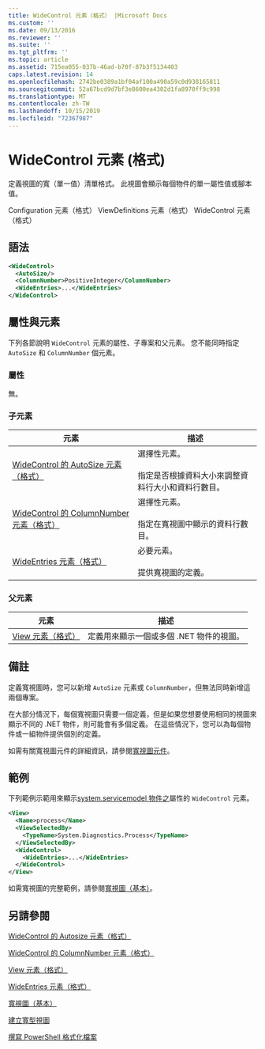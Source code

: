 ```yaml
---
title: WideControl 元素（格式） |Microsoft Docs
ms.custom: ''
ms.date: 09/13/2016
ms.reviewer: ''
ms.suite: ''
ms.tgt_pltfrm: ''
ms.topic: article
ms.assetid: 715ea055-037b-46ad-b70f-87b3f5134403
caps.latest.revision: 14
ms.openlocfilehash: 2742be0389a1bf04af100a490a59c0d938165811
ms.sourcegitcommit: 52a67bcd9d7bf3e8600ea4302d1fa8970ff9c998
ms.translationtype: MT
ms.contentlocale: zh-TW
ms.lasthandoff: 10/15/2019
ms.locfileid: "72367987"
---
```

# <a name="widecontrol-element-format"></a>WideControl 元素 (格式)

定義視圖的寬（單一值）清單格式。 此視圖會顯示每個物件的單一屬性值或腳本值。

Configuration 元素（格式） ViewDefinitions 元素（格式） WideControl 元素（格式）

## <a name="syntax"></a>語法

```xml
<WideControl>
  <AutoSize/>
  <ColumnNumber>PositiveInteger</ColumnNumber>
  <WideEntries>...</WideEntries>
</WideControl>
```

## <a name="attributes-and-elements"></a>屬性與元素

下列各節說明 `WideControl` 元素的屬性、子專案和父元素。 您不能同時指定 `AutoSize` 和 `ColumnNumber` 個元素。

### <a name="attributes"></a>屬性

無。

### <a name="child-elements"></a>子元素

|元素|描述|
|-------------|-----------------|
|[WideControl 的 AutoSize 元素（格式）](./autosize-element-for-widecontrol-format.md)|選擇性元素。<br /><br /> 指定是否根據資料大小來調整資料行大小和資料行數目。|
|[WideControl 的 ColumnNumber 元素（格式）](./columnnumber-element-for-widecontrol-format.md)|選擇性元素。<br /><br /> 指定在寬視圖中顯示的資料行數目。|
|[WideEntries 元素（格式）](./wideentries-element-for-widecontrol-format.md)|必要元素。<br /><br /> 提供寬視圖的定義。|

### <a name="parent-elements"></a>父元素

|元素|描述|
|-------------|-----------------|
|[View 元素（格式）](./view-element-format.md)|定義用來顯示一個或多個 .NET 物件的視圖。|

## <a name="remarks"></a>備註

定義寬視圖時，您可以新增 `AutoSize` 元素或 `ColumnNumber`，但無法同時新增這兩個專案。

在大部分情況下，每個寬視圖只需要一個定義，但是如果您想要使用相同的視圖來顯示不同的 .NET 物件，則可能會有多個定義。 在這些情況下，您可以為每個物件或一組物件提供個別的定義。

如需有關寬視圖元件的詳細資訊，請參閱[寬視圖元件](./creating-a-wide-view.md)。

## <a name="example"></a>範例

下列範例示範用來顯示[system.servicemodel 物件之](/dotnet/api/System.Diagnostics.Process)屬性的 `WideControl` 元素。

```xml
<View>
  <Name>process</Name>
  <ViewSelectedBy>
    <TypeName>System.Diagnostics.Process</TypeName>
  </ViewSelectedBy>
  <WideControl>
    <WideEntries>...</WideEntries>
  </WideControl>
</View>
```

如需寬視圖的完整範例，請參閱[寬視圖（基本）](./wide-view-basic.md)。

## <a name="see-also"></a>另請參閱

[WideControl 的 Autosize 元素（格式）](./autosize-element-for-widecontrol-format.md)

[WideControl 的 ColumnNumber 元素（格式）](./columnnumber-element-for-widecontrol-format.md)

[View 元素（格式）](./view-element-format.md)

[WideEntries 元素（格式）](./wideentries-element-for-widecontrol-format.md)

[寬視圖（基本）](./wide-view-basic.md)

[建立寬型視圖](./creating-a-wide-view.md)

[撰寫 PowerShell 格式化檔案](./writing-a-powershell-formatting-file.md)
